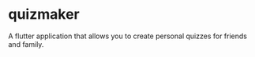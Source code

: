 # quizmaker
A flutter application that allows you to create personal quizzes for friends and family.
